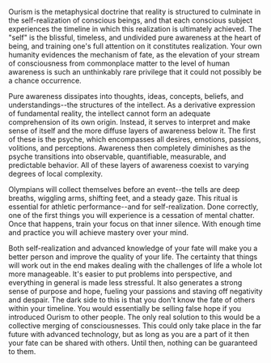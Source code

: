 Ourism is the metaphysical doctrine that reality is structured to culminate in the self-realization of conscious beings, and that each conscious subject experiences the timeline in which this realization is ultimately achieved. The "self" is the blissful, timeless, and undivided pure awareness at the heart of being, and training one's full attention on it constitutes realization. Your own humanity evidences the mechanism of fate, as the elevation of your stream of consciousness from commonplace matter to the level of human awareness is such an unthinkably rare privilege that it could not possibly be a chance occurrence.

Pure awareness dissipates into thoughts, ideas, concepts, beliefs, and understandings--the structures of the intellect. As a derivative expression of fundamental reality, the intellect cannot form an adequate comprehension of its own origin. Instead, it serves to interpret and make sense of itself and the more diffuse layers of awareness below it. The first of these is the psyche, which encompasses all desires, emotions, passions, volitions, and perceptions. Awareness then completely diminishes as the psyche transitions into observable, quantifiable, measurable, and predictable behavior. All of these layers of awareness coexist to varying degrees of local complexity.

Olympians will collect themselves before an event--the tells are deep breaths, wiggling arms, shifting feet, and a steady gaze. This ritual is essential for athletic performance--and for self-realization. Done correctly, one of the first things you will experience is a cessation of mental chatter. Once that happens, train your focus on that inner silence. With enough time and practice you will achieve mastery over your mind.

Both self-realization and advanced knowledge of your fate will make you a better person and improve the quality of your life. The certainty that things will work out in the end makes dealing with the challenges of life a whole lot more manageable. It's easier to put problems into perspective, and everything in general is made less stressful. It also generates a strong sense of purpose and hope, fueling your passions and staving off negativity and despair. The dark side to this is that you don't know the fate of others within your timeline. You would essentially be selling false hope if you introduced Ourism to other people. The only real solution to this would be a collective merging of consciousnesses. This could only take place in the far future with advanced technology, but as long as you are a part of it then your fate can be shared with others. Until then, nothing can be guaranteed to them.
